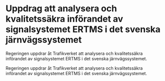 # Uppdrag att analysera och kvalitetssäkra införandet av signalsystemet ERTMS i det svenska järnvägssystemet

Regeringen uppdrar åt Trafikverket att analysera och kvalitetssäkra införandet av signalsystemet ERTMS i det svenska järnvägssystemet.

Regeringen uppdrar åt Trafikverket att analysera och kvalitetssäkra införandet av signalsystemet ERTMS i det svenska järnvägssystemet.

